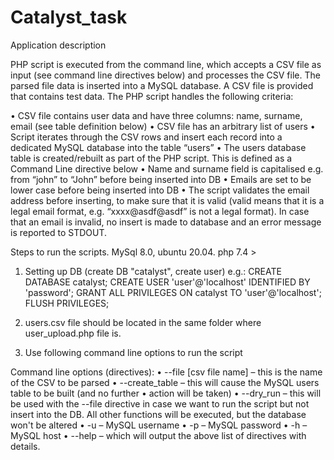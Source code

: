 # Catalyst_task
Application description

PHP script is executed from the command line, which accepts a CSV file as input (see command
line directives below) and processes the CSV file. The parsed file data is inserted into a MySQL database.
A CSV file is provided that contains test data.
The PHP script handles the following criteria:

• CSV file contains user data and have three columns: name, surname, email (see table
definition below)
• CSV file has an arbitrary list of users
• Script iterates through the CSV rows and insert each record into a dedicated MySQL
database into the table “users”
• The users database table is created/rebuilt as part of the PHP script. This is
defined as a Command Line directive below
• Name and surname field is capitalised e.g. from “john” to “John” before being
inserted into DB
• Emails are set to be lower case before being inserted into DB
• The script validates the email address before inserting, to make sure that it is valid (valid
means that it is a legal email format, e.g. “xxxx@asdf@asdf” is not a legal format). In case that
an email is invalid, no insert is made to database and an error message is reported to STDOUT.



Steps to run the scripts. MySql 8.0, ubuntu 20.04. php 7.4 >

1. Setting up DB (create DB "catalyst", create user) e.g.:
CREATE DATABASE catalyst;
CREATE USER 'user'@'localhost' IDENTIFIED BY 'password';
GRANT ALL PRIVILEGES ON catalyst TO 'user'@'localhost';
FLUSH PRIVILEGES;

2. users.csv file should be located in the same folder where user_upload.php file is.


3. Use following command line options to run the script

Command line options (directives):
• --file [csv file name] – this is the name of the CSV to be parsed
• --create_table – this will cause the MySQL users table to be built (and no further
• action will be taken)
• --dry_run – this will be used with the --file directive in case we want to run the script but not
	insert into the DB. All other functions will be executed, but the database won't be altered
• -u – MySQL username
• -p – MySQL password
• -h – MySQL host
• --help – which will output the above list of directives with details.
